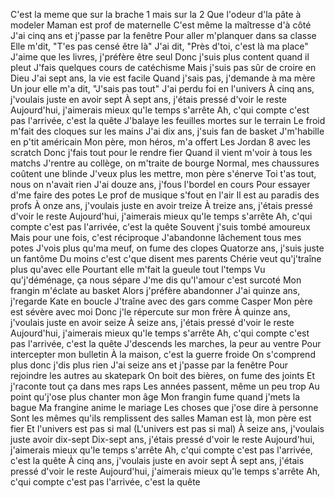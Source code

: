 C'est la meme que sur la brache 1 mais sur la 2
Que l'odeur d'la pâte à modeler
Maman est prof de maternelle
C'est même la maîtresse d'à côté
J'ai cinq ans et j'passe par la fenêtre
Pour aller m'planquer dans sa classe
Elle m'dit, "T'es pas censé être là"
J'ai dit, "Près d'toi, c'est là ma place"
J'aime que les livres, j'préfère être seul
Donc j'suis plus content quand il pleut
J'fais quelques cours de catéchisme
Mais j'suis pas sûr de croire en Dieu
J'ai sept ans, la vie est facile
Quand j'sais pas, j'demande à ma mère
Un jour elle m'a dit, "J'sais pas tout"
J'ai perdu foi en l'univers
À cinq ans, j'voulais juste en avoir sept
À sept ans, j'étais pressé d'voir le reste
Aujourd'hui, j'aimerais mieux qu'le temps s'arrête
Ah, c'qui compte c'est pas l'arrivée, c'est la quête
J'balaye les feuilles mortes sur le terrain
Le froid m'fait des cloques sur les mains
J'ai dix ans, j'suis fan de basket
J'm'habille en p'tit américain
Mon père, mon héros, m'a offert
Les Jordan 8 avec les scratch
Donc j'fais tout pour le rendre fier
Quand il vient m'voir à tous les matchs
J'rentre au collège, on m'traite de bourge
Normal, mes chaussures coûtent une blinde
J'veux plus les mettre, mon père s'énerve
Toi t'as tout, nous on n'avait rien
J'ai douze ans, j'fous l'bordel en cours
Pour essayer d'me faire des potes
Le prof de musique s'fout en l'air
Il est au paradis des profs
À onze ans, j'voulais juste en avoir treize
À treize ans, j'étais pressé d'voir le reste
Aujourd'hui, j'aimerais mieux qu'le temps s'arrête
Ah, c'qui compte c'est pas l'arrivée, c'est la quête
Souvent j'suis tombé amoureux
Mais pour une fois, c'est réciproque
J'abandonne lâchement tous mes potes
J'vois plus qu'ma meuf, on fume des clopes
Quatorze ans, j'suis juste un fantôme
Du moins c'est c'que disent mes parents
Chérie veut qu'j'traîne plus qu'avec elle
Pourtant elle m'fait la gueule tout l'temps
Vu qu'j'déménage, ça nous sépare
J'me dis qu'l'amour c'est surcoté
Mon frangin m'éclate au basket
Alors j'préfère abandonner
J'ai quinze ans, j'regarde Kate en boucle
J'traîne avec des gars comme Casper
Mon père est sévère avec moi
Donc j'le répercute sur mon frère
À quinze ans, j'voulais juste en avoir seize
À seize ans, j'étais pressé d'voir le reste
Aujourd'hui, j'aimerais mieux qu'le temps s'arrête
Ah, c'qui compte c'est pas l'arrivée, c'est la quête
J'descends les marches, la peur au ventre
Pour intercepter mon bulletin
À la maison, c'est la guerre froide
On s'comprend plus donc j'dis plus rien
J'ai seize ans et j'passe par la fenêtre
Pour rejoindre les autres au skatepark
On boit des bières, on fume des joints
Et j'raconte tout ça dans mes raps
Les années passent, même un peu trop
Au point qu'j'ose plus chanter mon âge
Mon frangin fume quand j'mets la bague
Ma frangine anime le mariage
Les choses que j'ose dire à personne
Sont les mêmes qu'ils remplissent des salles
Maman est là, mon père est fier
Et l'univers est pas si mal
(L'univers est pas si mal)
À seize ans, j'voulais juste avoir dix-sept
Dix-sept ans, j'étais pressé d'voir le reste
Aujourd'hui, j'aimerais mieux qu'le temps s'arrête
Ah, c'qui compte c'est pas l'arrivée, c'est la quête
À cinq ans, j'voulais juste en avoir sept
À sept ans, j'étais pressé d'voir le reste
Aujourd'hui, j'aimerais mieux qu'le temps s'arrête
Ah, c'qui compte c'est pas l'arrivée, c'est la quête